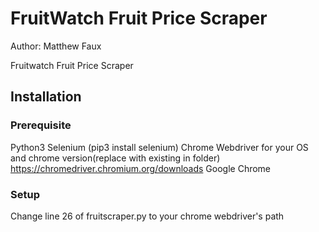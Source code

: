 # FruitWatch Fruit Price Scraper
Author: Matthew Faux

Fruitwatch Fruit Price Scraper

## Installation

### Prerequisite

Python3
Selenium (pip3 install selenium)
Chrome Webdriver for your OS and chrome version(replace with existing in folder)
https://chromedriver.chromium.org/downloads
Google Chrome

### Setup

Change line 26 of fruitscraper.py to your chrome webdriver's path


